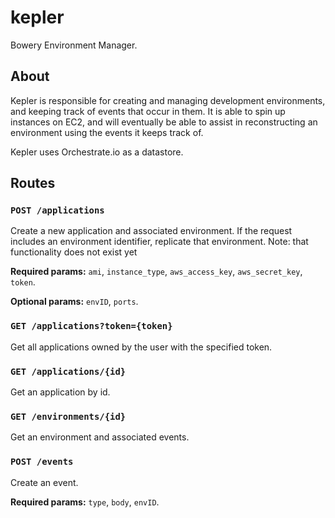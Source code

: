 # kepler

Bowery Environment Manager.

## About

Kepler is responsible for creating and managing development environments, and keeping track of events that occur in them.
It is able to spin up instances on EC2, and will eventually be able to assist in reconstructing an environment
using the events it keeps track of.

Kepler uses Orchestrate.io as a datastore.

## Routes

### `POST /applications`

Create a new application and associated environment. If the request includes an environment identifier, replicate that environment. Note: that functionality does not exist yet

**Required params:** `ami`, `instance_type`, `aws_access_key`, `aws_secret_key`, `token`.

**Optional params:** `envID`, `ports`.

### `GET /applications?token={token}`

Get all applications owned by the user with the specified token.

### `GET /applications/{id}`

Get an application by id.

### `GET /environments/{id}`

Get an environment and associated events.

### `POST /events`

Create an event.

**Required params:** `type`, `body`, `envID`.
